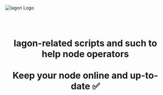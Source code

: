 ![Iagon Logo](https://docs.iagon.com/assets/images/iagon-logo-dark-00f5535e8d35544d908b7936e065a536.png)

<br/>
<br/>
<h1 align="center">
Iagon-related scripts and such to help node operators<br/><br/>Keep your node online and up-to-date ✅<br/><br/><br/>
</h1>
